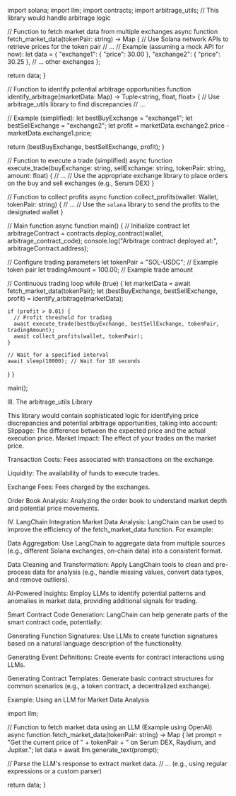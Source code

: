 import solana;
import llm; 
import contracts; 
import arbitrage_utils; // This library would handle arbitrage logic 

// Function to fetch market data from multiple exchanges 
async function fetch_market_data(tokenPair: string) -> Map {
  // Use Solana network APIs to retrieve prices for the token pair 
  // ...
  // Example (assuming a mock API for now):
  let data = {
    "exchange1": { "price": 30.00 },
    "exchange2": { "price": 30.25 },
    // ... other exchanges 
  };

  return data; 
}

// Function to identify potential arbitrage opportunities
function identify_arbitrage(marketData: Map) -> Tuple<string, float, float> {
  // Use arbitrage_utils library to find discrepancies 
  // ...

  // Example (simplified):
  let bestBuyExchange = "exchange1"; 
  let bestSellExchange = "exchange2";
  let profit = marketData.exchange2.price - marketData.exchange1.price;
  
  return (bestBuyExchange, bestSellExchange, profit); 
}

// Function to execute a trade (simplified)
async function execute_trade(buyExchange: string, sellExchange: string, tokenPair: string, amount: float) {
  // ... 
  // Use the appropriate exchange library to place orders on the buy and sell exchanges (e.g., Serum DEX) 
}

// Function to collect profits
async function collect_profits(wallet: Wallet, tokenPair: string) {
  // ... 
  // Use the `solana` library to send the profits to the designated wallet
}

// Main function
async function main() {
  // Initialize contract
  let arbitrageContract = contracts.deploy_contract(wallet, arbitrage_contract_code);
  console.log("Arbitrage contract deployed at:", arbitrageContract.address);

  // Configure trading parameters
  let tokenPair = "SOL-USDC"; // Example token pair
  let tradingAmount = 100.00; // Example trade amount

  // Continuous trading loop
  while (true) {
    let marketData = await fetch_market_data(tokenPair);
    let (bestBuyExchange, bestSellExchange, profit) = identify_arbitrage(marketData);

    if (profit > 0.01) { 
      // Profit threshold for trading 
      await execute_trade(bestBuyExchange, bestSellExchange, tokenPair, tradingAmount);
      await collect_profits(wallet, tokenPair);
    }

    // Wait for a specified interval 
    await sleep(10000); // Wait for 10 seconds
  }
}

main();

III. The arbitrage_utils Library

This library would contain sophisticated logic for identifying price discrepancies and potential arbitrage opportunities, taking into account:
Slippage: The difference between the expected price and the actual execution price.
Market Impact: The effect of your trades on the market price.

Transaction Costs: Fees associated with transactions on the exchange.

Liquidity: The availability of funds to execute trades.

Exchange Fees: Fees charged by the exchanges.

Order Book Analysis: Analyzing the order book to understand market depth and potential price movements.

IV. LangChain Integration
Market Data Analysis: LangChain can be used to improve the efficiency of the fetch_market_data function. For example:

Data Aggregation: Use LangChain to aggregate data from multiple sources (e.g., different Solana exchanges, on-chain data) into a consistent format.

Data Cleaning and Transformation: Apply LangChain tools to clean and pre-process data for analysis (e.g., handle missing values, convert data types, and remove outliers).

AI-Powered Insights: Employ LLMs to identify potential patterns and anomalies in market data, providing additional signals for trading.

Smart Contract Code Generation: LangChain can help generate parts of the smart contract code, potentially:

Generating Function Signatures: Use LLMs to create function signatures based on a natural language description of the functionality.

Generating Event Definitions: Create events for contract interactions using LLMs.

Generating Contract Templates: Generate basic contract structures for common scenarios (e.g., a token contract, a decentralized exchange).

Example: Using an LLM for Market Data Analysis

import llm; 

// Function to fetch market data using an LLM (Example using OpenAI)
async function fetch_market_data(tokenPair: string) -> Map {
  let prompt = "Get the current price of " + tokenPair + " on Serum DEX, Raydium, and Jupiter."; 
  let data = await llm.generate_text(prompt); 

  // Parse the LLM's response to extract market data.
  // ... (e.g., using regular expressions or a custom parser)

  return data; 
}
